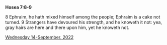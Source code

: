 **Hosea 7:8-9**

8 Ephraim, he hath mixed himself among the people; Ephraim is a cake not turned. 9 Strangers have devoured his strength, and he knoweth it not: yea, gray hairs are here and there upon him, yet he knoweth not.

[Wednesday 14-September, 2022](https://t.me/s/daily_scripture)
